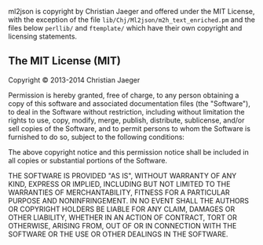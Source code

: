 ml2json is copyright by Christian Jaeger and offered under the MIT
License, with the exception of the file
`lib/Chj/Ml2json/m2h_text_enriched.pm` and the files below `perllib/`
and `ftemplate/` which have their own copyright and licensing
statements.


The MIT License (MIT)
---------------------

Copyright © 2013-2014 Christian Jaeger

Permission is hereby granted, free of charge, to any person obtaining a copy
of this software and associated documentation files (the "Software"), to deal
in the Software without restriction, including without limitation the rights
to use, copy, modify, merge, publish, distribute, sublicense, and/or sell
copies of the Software, and to permit persons to whom the Software is
furnished to do so, subject to the following conditions:

The above copyright notice and this permission notice shall be included in
all copies or substantial portions of the Software.

THE SOFTWARE IS PROVIDED "AS IS", WITHOUT WARRANTY OF ANY KIND, EXPRESS OR
IMPLIED, INCLUDING BUT NOT LIMITED TO THE WARRANTIES OF MERCHANTABILITY,
FITNESS FOR A PARTICULAR PURPOSE AND NONINFRINGEMENT. IN NO EVENT SHALL THE
AUTHORS OR COPYRIGHT HOLDERS BE LIABLE FOR ANY CLAIM, DAMAGES OR OTHER
LIABILITY, WHETHER IN AN ACTION OF CONTRACT, TORT OR OTHERWISE, ARISING FROM,
OUT OF OR IN CONNECTION WITH THE SOFTWARE OR THE USE OR OTHER DEALINGS IN
THE SOFTWARE.

